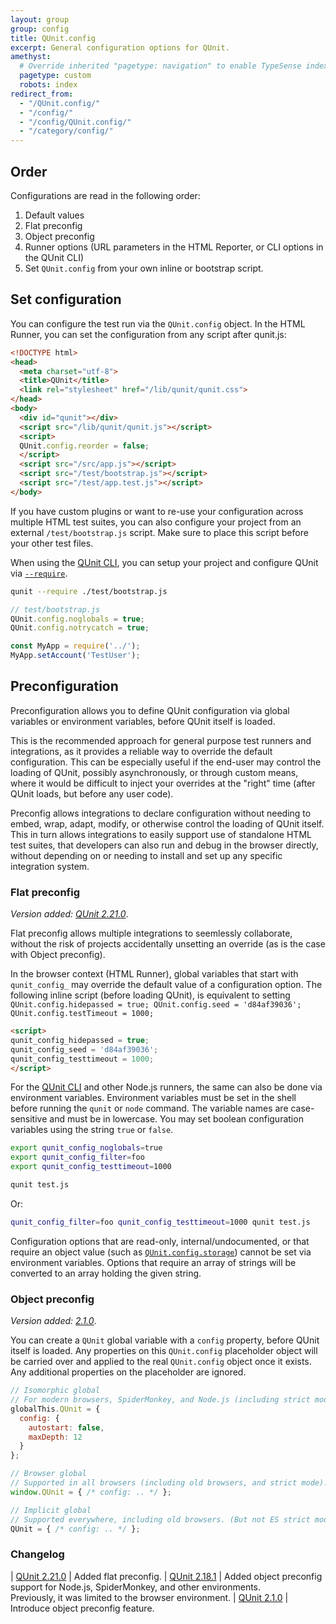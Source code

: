 ```yaml
---
layout: group
group: config
title: QUnit.config
excerpt: General configuration options for QUnit.
amethyst:
  # Override inherited "pagetype: navigation" to enable TypeSense indexing
  pagetype: custom
  robots: index
redirect_from:
  - "/QUnit.config/"
  - "/config/"
  - "/config/QUnit.config/"
  - "/category/config/"
---
```


## Order

Configurations are read in the following order:

1. Default values
2. Flat preconfig
3. Object preconfig
4. Runner options (URL parameters in the HTML Reporter, or CLI options in the QUnit CLI)
5. Set `QUnit.config` from your own inline or bootstrap script.

## Set configuration

You can configure the test run via the `QUnit.config` object. In the HTML Runner, you can set the configuration from any script after qunit.js:

```html
<!DOCTYPE html>
<head>
  <meta charset="utf-8">
  <title>QUnit</title>
  <link rel="stylesheet" href="/lib/qunit/qunit.css">
</head>
<body>
  <div id="qunit"></div>
  <script src="/lib/qunit/qunit.js"></script>
  <script>
  QUnit.config.reorder = false;
  </script>
  <script src="/src/app.js"></script>
  <script src="/test/bootstrap.js"></script>
  <script src="/test/app.test.js"></script>
</body>
```

If you have custom plugins or want to re-use your configuration across multiple HTML test suites, you can also configure your project from an external `/test/bootstrap.js` script. Make sure to place this script before your other test files.

When using the [QUnit CLI](https://qunitjs.com/cli/), you can setup your project and configure QUnit via [`--require`](https://qunitjs.com/cli/#--require).

```bash
qunit --require ./test/bootstrap.js
```
```js
// test/bootstrap.js
QUnit.config.noglobals = true;
QUnit.config.notrycatch = true;

const MyApp = require('../');
MyApp.setAccount('TestUser');
```

## Preconfiguration

Preconfiguration allows you to define QUnit configuration via global variables or environment variables, before QUnit itself is loaded.

This is the recommended approach for general purpose test runners and integrations, as it provides a reliable way to override the default configuration. This can be especially useful if the end-user may control the loading of QUnit, possibly asynchronously, or through custom means, where it would be difficult to inject your overrides at the "right" time (after QUnit loads, but before any user code).

Preconfig allows integrations to declare configuration without needing to embed, wrap, adapt, modify, or otherwise control the loading of QUnit itself. This in turn allows integrations to easily support use of standalone HTML test suites, that developers can also run and debug in the browser directly, without depending on or needing to install and set up any specific integration system.

### Flat preconfig

*Version added: [QUnit 2.21.0](https://github.com/qunitjs/qunit/releases/tag/2.21.0)*.

Flat preconfig allows multiple integrations to seemlessly collaborate, without the risk of projects accidentally unsetting an override (as is the case with Object preconfig).

In the browser context (HTML Runner), global variables that start with `qunit_config_` may override the default value of a configuration option. The following inline script (before loading QUnit), is equivalent to setting `QUnit.config.hidepassed = true; QUnit.config.seed = 'd84af39036'; QUnit.config.testTimeout = 1000;`

```html
<script>
qunit_config_hidepassed = true;
qunit_config_seed = 'd84af39036';
qunit_config_testtimeout = 1000;
</script>
```

For the [QUnit CLI](../../cli.md) and other Node.js runners, the same can also be done via environment variables. Environment variables must be set in the shell before running the `qunit` or `node` command. The variable names are case-sensitive and must be in lowercase. You may set boolean configuration variables using the string `true` or `false`.

```bash
export qunit_config_noglobals=true
export qunit_config_filter=foo
export qunit_config_testtimeout=1000

qunit test.js
```

Or:

```bash
qunit_config_filter=foo qunit_config_testtimeout=1000 qunit test.js
```

Configuration options that are read-only, internal/undocumented, or that require an object value (such as [`QUnit.config.storage`](./storage.md)) cannot be set via environment variables. Options that require an array of strings will be converted to an array holding the given string.

### Object preconfig

*Version added: [2.1.0](https://github.com/qunitjs/qunit/releases/tag/2.1.0)*.

You can create a `QUnit` global variable with a `config` property, before QUnit itself is loaded. Any properties on this `QUnit.config` placeholder object will be carried over and applied to the real `QUnit.config` object once it exists. Any additional properties on the placeholder are ignored.

```js
// Isomorphic global
// For modern browsers, SpiderMonkey, and Node.js (including strict mode).
globalThis.QUnit = {
  config: {
    autostart: false,
    maxDepth: 12
  }
};

// Browser global
// Supported in all browsers (including old browsers, and strict mode).
window.QUnit = { /* config: .. */ };

// Implicit global
// Supported everywhere, including old browsers. (But not ES strict mode.)
QUnit = { /* config: .. */ };
```

### Changelog

| [QUnit 2.21.0](https://github.com/qunitjs/qunit/releases/tag/2.21.0) | Added flat preconfig.
| [QUnit 2.18.1](https://github.com/qunitjs/qunit/releases/tag/2.18.1) | Added object preconfig support for Node.js, SpiderMonkey, and other environments.<br/>Previously, it was limited to the browser environment.
| [QUnit 2.1.0](https://github.com/qunitjs/qunit/releases/tag/2.1.0) | Introduce object preconfig feature.
